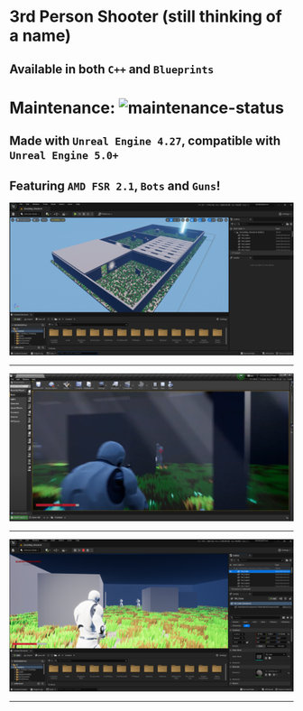 # 3rd Person Shooter (still thinking of a name)
## Available in both `C++` and `Blueprints`
# Maintenance: ![maintenance-status](https://img.shields.io/badge/maintenance-as--is-yellow.svg)
## Made with `Unreal Engine 4.27`, compatible with `Unreal Engine 5.0+`
## Featuring `AMD FSR 2.1`, `Bots` and `Guns`!
<img src="img1.png" width="900"/> <hr/>
<img src="tps.png" width="900"/> <hr/>
<img src="img2.png" width="900"/> <hr/>
